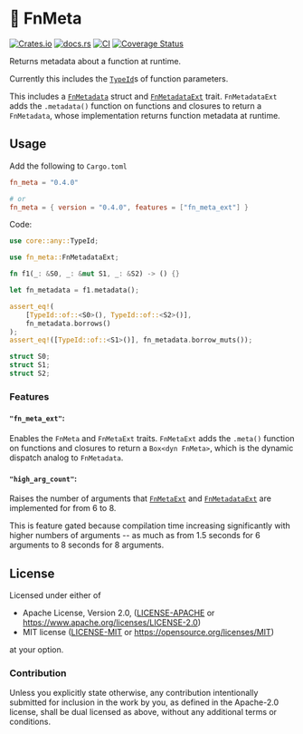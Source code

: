 # 🧬 FnMeta

[![Crates.io](https://img.shields.io/crates/v/fn_meta.svg)](https://crates.io/crates/fn_meta)
[![docs.rs](https://img.shields.io/docsrs/fn_meta)](https://docs.rs/fn_meta)
[![CI](https://github.com/azriel91/fn_meta/workflows/CI/badge.svg)](https://github.com/azriel91/fn_meta/actions/workflows/ci.yml)
[![Coverage Status](https://codecov.io/gh/azriel91/fn_meta/branch/main/graph/badge.svg)](https://codecov.io/gh/azriel91/fn_meta)

Returns metadata about a function at runtime.

Currently this includes the [`TypeId`]s of function parameters.

This includes a [`FnMetadata`] struct and [`FnMetadataExt`] trait. `FnMetadataExt` adds the `.metadata()` function on functions and closures to return a `FnMetadata`, whose implementation returns function metadata at runtime.

## Usage

Add the following to `Cargo.toml`

```toml
fn_meta = "0.4.0"

# or
fn_meta = { version = "0.4.0", features = ["fn_meta_ext"] }
```

Code:

```rust
use core::any::TypeId;

use fn_meta::FnMetadataExt;

fn f1(_: &S0, _: &mut S1, _: &S2) -> () {}

let fn_metadata = f1.metadata();

assert_eq!(
    [TypeId::of::<S0>(), TypeId::of::<S2>()],
    fn_metadata.borrows()
);
assert_eq!([TypeId::of::<S1>()], fn_metadata.borrow_muts());

struct S0;
struct S1;
struct S2;
```

### Features

#### `"fn_meta_ext"`:

Enables the `FnMeta` and `FnMetaExt` traits. `FnMetaExt` adds the `.meta()` function on functions and closures to return a `Box<dyn FnMeta>`, which is the dynamic dispatch analog to `FnMetadata`.

#### `"high_arg_count"`:

Raises the number of arguments that [`FnMetaExt`] and [`FnMetadataExt`] are implemented for from 6 to 8.

This is feature gated because compilation time increasing significantly with higher numbers of arguments -- as much as from 1.5 seconds for 6 arguments to 8 seconds for 8 arguments.


## License

Licensed under either of

* Apache License, Version 2.0, ([LICENSE-APACHE](LICENSE-APACHE) or https://www.apache.org/licenses/LICENSE-2.0)
* MIT license ([LICENSE-MIT](LICENSE-MIT) or https://opensource.org/licenses/MIT)

at your option.

### Contribution

Unless you explicitly state otherwise, any contribution intentionally submitted for inclusion in the work by you, as defined in the Apache-2.0 license, shall be dual licensed as above, without any additional terms or conditions.

[`TypeId`]: https://doc.rust-lang.org/std/any/struct.TypeId.html
[`FnMetadata`]: https://docs.rs/fn_meta/latest/fn_meta/struct.FnMetadata.html
[`FnMetadataExt`]: https://docs.rs/fn_meta/latest/fn_meta/struct.FnMetadataExt.html
[`FnMeta`]: https://docs.rs/fn_meta/latest/fn_meta/struct.FnMeta.html
[`FnMetaExt`]: https://docs.rs/fn_meta/latest/fn_meta/struct.FnMetaExt.html

